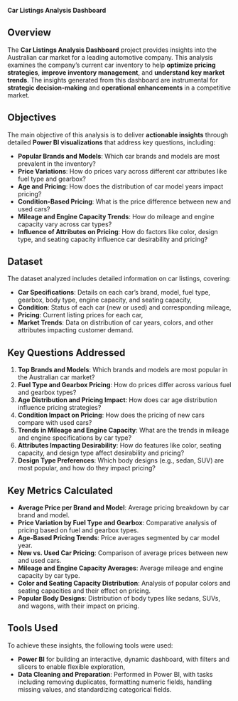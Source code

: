 **Car Listings Analysis Dashboard**

## **Overview**

The **Car Listings Analysis Dashboard** project provides insights into the Australian car market for a leading automotive company. This analysis examines the company’s current car inventory to help **optimize pricing strategies**, **improve inventory management**, and **understand key market trends**. The insights generated from this dashboard are instrumental for **strategic decision-making** and **operational enhancements** in a competitive market.

## **Objectives**

The main objective of this analysis is to deliver **actionable insights** through detailed **Power BI visualizations** that address key questions, including:

- **Popular Brands and Models**: Which car brands and models are most prevalent in the inventory?
- **Price Variations**: How do prices vary across different car attributes like fuel type and gearbox?
- **Age and Pricing**: How does the distribution of car model years impact pricing?
- **Condition-Based Pricing**: What is the price difference between new and used cars?
- **Mileage and Engine Capacity Trends**: How do mileage and engine capacity vary across car types?
- **Influence of Attributes on Pricing**: How do factors like color, design type, and seating capacity influence car desirability and pricing?

## **Dataset**

The dataset analyzed includes detailed information on car listings, covering:

- **Car Specifications**: Details on each car’s brand, model, fuel type, gearbox, body type, engine capacity, and seating capacity,
- **Condition**: Status of each car (new or used) and corresponding mileage,
- **Pricing**: Current listing prices for each car,
- **Market Trends**: Data on distribution of car years, colors, and other attributes impacting customer demand.

## **Key Questions Addressed**

1. **Top Brands and Models**: Which brands and models are most popular in the Australian car market?
2. **Fuel Type and Gearbox Pricing**: How do prices differ across various fuel and gearbox types?
3. **Age Distribution and Pricing Impact**: How does car age distribution influence pricing strategies?
4. **Condition Impact on Pricing**: How does the pricing of new cars compare with used cars?
5. **Trends in Mileage and Engine Capacity**: What are the trends in mileage and engine specifications by car type?
6. **Attributes Impacting Desirability**: How do features like color, seating capacity, and design type affect desirability and pricing?
7. **Design Type Preferences**: Which body designs (e.g., sedan, SUV) are most popular, and how do they impact pricing?

## **Key Metrics Calculated**

- **Average Price per Brand and Model**: Average pricing breakdown by car brand and model.
- **Price Variation by Fuel Type and Gearbox**: Comparative analysis of pricing based on fuel and gearbox types.
- **Age-Based Pricing Trends**: Price averages segmented by car model year.
- **New vs. Used Car Pricing**: Comparison of average prices between new and used cars.
- **Mileage and Engine Capacity Averages**: Average mileage and engine capacity by car type.
- **Color and Seating Capacity Distribution**: Analysis of popular colors and seating capacities and their effect on pricing.
- **Popular Body Designs**: Distribution of body types like sedans, SUVs, and wagons, with their impact on pricing.

## **Tools Used**

To achieve these insights, the following tools were used:

- **Power BI** for building an interactive, dynamic dashboard, with filters and slicers to enable flexible exploration,
- **Data Cleaning and Preparation**: Performed in Power BI, with tasks including removing duplicates, formatting numeric fields, handling missing values, and standardizing categorical fields.

